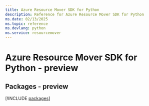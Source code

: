 ```yaml
---
title: Azure Resource Mover SDK for Python
description: Reference for Azure Resource Mover SDK for Python
ms.date: 02/13/2025
ms.topic: reference
ms.devlang: python
ms.service: resourcemover
---
```

# Azure Resource Mover SDK for Python - preview
## Packages - preview
[!INCLUDE [packages](resource-mover-index.md)]